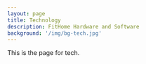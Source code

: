 ```yaml
---
layout: page
title: Technology
description: FitHome Hardware and Software
background: '/img/bg-tech.jpg'
---
```

This is the page for tech.
